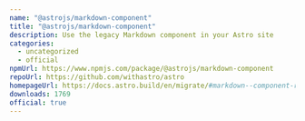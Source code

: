 ```yaml
---
name: "@astrojs/markdown-component"
title: "@astrojs/markdown-component"
description: Use the legacy Markdown component in your Astro site
categories:
  - uncategorized
  - official
npmUrl: https://www.npmjs.com/package/@astrojs/markdown-component
repoUrl: https://github.com/withastro/astro
homepageUrl: https://docs.astro.build/en/migrate/#markdown--component-removed
downloads: 1769
official: true
---
```


